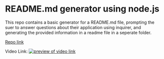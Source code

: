 # README.md generator using node.js

This repo contains a basic generator for a README.md file, prompting the suer to answer questions about their application using inquirer, and generating the provided information in a readme file in a seperate folder.

[Repo link](https://github.com/Ccatalyst/Markdown-Generator)

Video Link:
[![preview of video link](/assets/videoPreviewCard.png)](http://www.youtube.com/watch?v=bKQhTpOltik)
